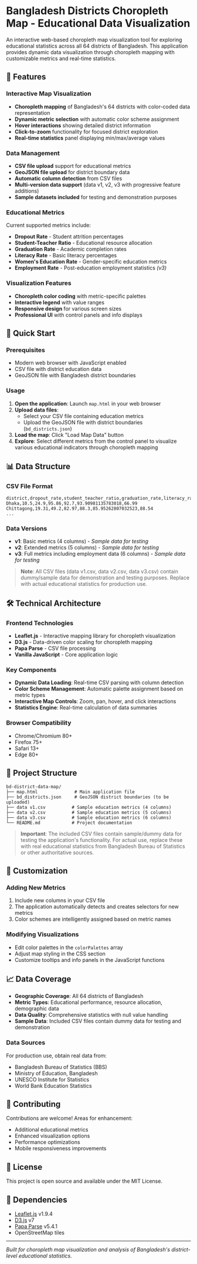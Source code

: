 # Bangladesh Districts Choropleth Map - Educational Data Visualization

An interactive web-based choropleth map visualization tool for exploring educational statistics across all 64 districts of Bangladesh. This application provides dynamic data visualization through choropleth mapping with customizable metrics and real-time statistics.

## 🌟 Features

### Interactive Map Visualization
- **Choropleth mapping** of Bangladesh's 64 districts with color-coded data representation
- **Dynamic metric selection** with automatic color scheme assignment
- **Hover interactions** showing detailed district information
- **Click-to-zoom** functionality for focused district exploration
- **Real-time statistics** panel displaying min/max/average values

### Data Management
- **CSV file upload** support for educational metrics
- **GeoJSON file upload** for district boundary data
- **Automatic column detection** from CSV files
- **Multi-version data support** (data v1, v2, v3 with progressive feature additions)
- **Sample datasets included** for testing and demonstration purposes

### Educational Metrics
Current supported metrics include:
- **Dropout Rate** - Student attrition percentages
- **Student-Teacher Ratio** - Educational resource allocation
- **Graduation Rate** - Academic completion rates
- **Literacy Rate** - Basic literacy percentages
- **Women's Education Rate** - Gender-specific education metrics
- **Employment Rate** - Post-education employment statistics *(v3)*

### Visualization Features
- **Choropleth color coding** with metric-specific palettes
- **Interactive legend** with value ranges
- **Responsive design** for various screen sizes
- **Professional UI** with control panels and info displays

## 🚀 Quick Start

### Prerequisites
- Modern web browser with JavaScript enabled
- CSV file with district education data
- GeoJSON file with Bangladesh district boundaries

### Usage
1. **Open the application**: Launch `map.html` in your web browser
2. **Upload data files**:
   - Select your CSV file containing education metrics
   - Upload the GeoJSON file with district boundaries (`bd_districts.json`)
3. **Load the map**: Click "Load Map Data" button
4. **Explore**: Select different metrics from the control panel to visualize various educational indicators through choropleth mapping

## 📊 Data Structure

### CSV File Format
```csv
district,dropout_rate,student_teacher_ratio,graduation_rate,literacy_rate,womens_education_rate,employment_rate
Dhaka,10.5,24.9,95.86,92.7,93.90981135783018,66.99
Chittagong,19.31,49.2,82.97,88.3,85.95262807032523,88.54
...
```

### Data Versions
- **v1**: Basic metrics (4 columns) - *Sample data for testing*
- **v2**: Extended metrics (5 columns) - *Sample data for testing*
- **v3**: Full metrics including employment data (6 columns) - *Sample data for testing*

> **Note**: All CSV files (data v1.csv, data v2.csv, data v3.csv) contain dummy/sample data for demonstration and testing purposes. Replace with actual educational statistics for production use.

## 🛠️ Technical Architecture

### Frontend Technologies
- **Leaflet.js** - Interactive mapping library for choropleth visualization
- **D3.js** - Data-driven color scaling for choropleth mapping
- **Papa Parse** - CSV file processing
- **Vanilla JavaScript** - Core application logic

### Key Components
- **Dynamic Data Loading**: Real-time CSV parsing with column detection
- **Color Scheme Management**: Automatic palette assignment based on metric types
- **Interactive Map Controls**: Zoom, pan, hover, and click interactions
- **Statistics Engine**: Real-time calculation of data summaries

### Browser Compatibility
- Chrome/Chromium 80+
- Firefox 75+
- Safari 13+
- Edge 80+

## 📁 Project Structure
```
bd-district-data-map/
├── map.html              # Main application file
├── bd_districts.json     # GeoJSON district boundaries (to be uploaded)
├── data v1.csv          # Sample education metrics (4 columns)
├── data v2.csv          # Sample education metrics (5 columns)  
├── data v3.csv          # Sample education metrics (6 columns)
└── README.md            # Project documentation
```

> **Important**: The included CSV files contain sample/dummy data for testing the application's functionality. For actual use, replace these with real educational statistics from Bangladesh Bureau of Statistics or other authoritative sources.

## 🔧 Customization

### Adding New Metrics
1. Include new columns in your CSV file
2. The application automatically detects and creates selectors for new metrics
3. Color schemes are intelligently assigned based on metric names

### Modifying Visualizations
- Edit color palettes in the `colorPalettes` array
- Adjust map styling in the CSS section
- Customize tooltips and info panels in the JavaScript functions

## 📈 Data Coverage
- **Geographic Coverage**: All 64 districts of Bangladesh
- **Metric Types**: Educational performance, resource allocation, demographic data
- **Data Quality**: Comprehensive statistics with null value handling
- **Sample Data**: Included CSV files contain dummy data for testing and demonstration

### Data Sources
For production use, obtain real data from:
- Bangladesh Bureau of Statistics (BBS)
- Ministry of Education, Bangladesh
- UNESCO Institute for Statistics
- World Bank Education Statistics

## 🤝 Contributing
Contributions are welcome! Areas for enhancement:
- Additional educational metrics
- Enhanced visualization options
- Performance optimizations
- Mobile responsiveness improvements

## 📄 License
This project is open source and available under the MIT License.

## 🔗 Dependencies
- [Leaflet.js](https://leafletjs.com/) v1.9.4
- [D3.js](https://d3js.org/) v7
- [Papa Parse](https://www.papaparse.com/) v5.4.1
- OpenStreetMap tiles

---
*Built for choropleth map visualization and analysis of Bangladesh's district-level educational statistics.*

